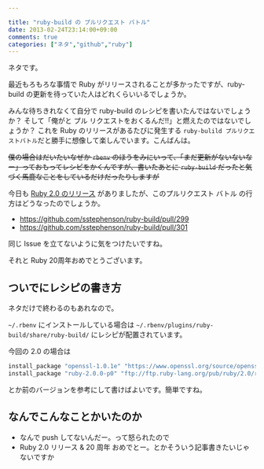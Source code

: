 ```yaml
---

title: "ruby-build の プルリクエスト バトル"
date: 2013-02-24T23:14:00+09:00
comments: true
categories: ["ネタ","github","ruby"]
---
```


ネタです。

最近もろもろな事情で Ruby がリリースされることが多かったですが、ruby-build の更新を待っていた人はどれくらいいるでしょうか。

みんな待ちきれなくて自分で ruby-build のレシピを書いたんではないでしょうか？
そして「俺がと プル リクエストをおくるんだ!!」と燃えたのではないでしょうか？
これを Ruby のリリースがあるたびに発生する `ruby-bulild プルリクエストバトル`だと勝手に想像して楽しんでいます。こんばんは。

<del>僕の場合はだいたいなぜか `rbenv` のほうをみにいって、「まだ更新がないないなー」っておもってレシピをかくんですが、書いたあとに `ruby-build` だったと気づく馬鹿なことをしているだけだったりしますが</del>

今日も [Ruby 2.0 のリリース](http://www.ruby-lang.org/ja/news/2013/02/24/ruby-2-0-0-p0-is-released/) がありましたが、このプルリクエスト バトル の行方はどうなったのでしょうか。

* https://github.com/sstephenson/ruby-build/pull/299
* https://github.com/sstephenson/ruby-build/pull/301

同じ Issue を立てないように気をつけたいですね。

それと Ruby 20周年おめでとうございます。

## ついでにレシピの書き方

ネタだけで終わるのもあれなので。

`~/.rbenv` にインストールしている場合は `~/.rbenv/plugins/ruby-build/share/ruby-build/` にレシピが配置されています。

今回の 2.0 の場合は

```ruby
install_package "openssl-1.0.1e" "https://www.openssl.org/source/openssl-1.0.1e.tar.gz#66bf6f10f060d561929de96f9dfe5b8c" mac_openssl --if has_broken_mac_openssl
install_package "ruby-2.0.0-p0" "ftp://ftp.ruby-lang.org/pub/ruby/2.0/ruby-2.0.0-p0.tar.gz#50d307c4dc9297ae59952527be4e755d"
```

とか前のバージョンを参考にして書けばよいです。簡単ですね。

## なんでこんなことかいたのか

* なんで push してないんだー。って怒られたので
* Ruby 2.0 リリース & 20 周年 おめでとー。とかそういう記事書きたいじゃないですか
